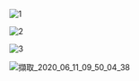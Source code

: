 ![1](https://user-images.githubusercontent.com/53148219/84337378-f9731100-abcb-11ea-96f1-f2dac8573300.png)


![2](https://user-images.githubusercontent.com/53148219/84337554-6be3f100-abcc-11ea-957d-2a69ee49c798.png)


![3](https://user-images.githubusercontent.com/53148219/84337640-a64d8e00-abcc-11ea-8c5f-7226da5c93b7.png)


![擷取_2020_06_11_09_50_04_38](https://user-images.githubusercontent.com/53148219/84337403-06900000-abcc-11ea-9410-81930450454f.png)


